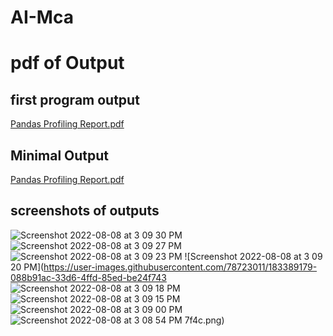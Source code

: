 # AI-Mca




# pdf of Output 
## first program output
[Pandas Profiling Report.pdf](https://github.com/harendraprajapati72/AI-Mca/files/9281176/Pandas.Profiling.Report.pdf)

## Minimal Output
[Pandas Profiling Report.pdf](https://github.com/harendraprajapati72/AI-Mca/files/9281165/Pandas.Profiling.Report.pdf)

## screenshots of outputs


![Screenshot 2022-08-08 at 3 09 30 PM](https://user-images.githubusercontent.com/78723011/183389132-a11a3d72-5e74-430c-842e-b74301990eca.png)
![Screenshot 2022-08-08 at 3 09 27 PM](https://user-images.githubusercontent.com/78723011/183389154-f0e9fa95-2c20-42f9-b159-4584411d189a.png)
![Screenshot 2022-08-08 at 3 09 23 PM](https://user-images.githubusercontent.com/78723011/183389167-665fb9ec-b2ce-4385-a88f-91a82676556d.png)
![Screenshot 2022-08-08 at 3 09 20 PM](https://user-images.githubusercontent.com/78723011/183389179-088b91ac-33d6-4ffd-85ed-be24f743
![Screenshot 2022-08-08 at 3 09 18 PM](https://user-images.githubusercontent.com/78723011/183389224-561a432f-5fd4-4ebe-a2fa-e0b84a3fce07.png)
![Screenshot 2022-08-08 at 3 09 15 PM](https://user-images.githubusercontent.com/78723011/183389246-969cba3f-0f71-45e4-a40c-b2b78cc431a1.png)
![Screenshot 2022-08-08 at 3 09 00 PM](https://user-images.githubusercontent.com/78723011/183389253-1ab16e10-f39f-475c-962a-5527a34723cd.png)
![Screenshot 2022-08-08 at 3 08 54 PM](https://user-images.githubusercontent.com/78723011/183389257-c2923d03-b382-4dc9-8a0d-80c0ec0c6ff3.png)
7f4c.png)


